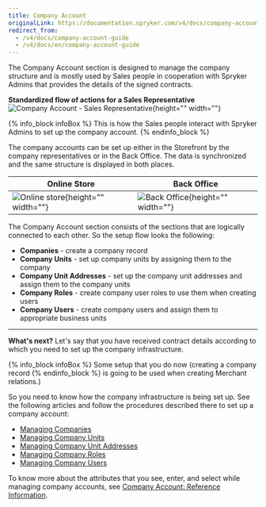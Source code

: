 ```yaml
---
title: Company Account
originalLink: https://documentation.spryker.com/v4/docs/company-account-guide
redirect_from:
  - /v4/docs/company-account-guide
  - /v4/docs/en/company-account-guide
---
```


The Company Account section is designed to manage the company structure and is mostly used by Sales people in cooperation with Spryker Admins that provides the details of the signed contracts.

**Standardized flow of actions for a Sales Representative**
![Company Account - Sales Representative](https://spryker.s3.eu-central-1.amazonaws.com/docs/User+Guides/Back+Office+User+Guides/Company+Account/company-account-section.png){height="" width=""}

{% info_block infoBox %}
This is how the Sales people interact with Spryker Admins to set up the company account.
{% endinfo_block %}

The company accounts can be set up either in the Storefront by the company representatives or in the Back Office. The data is synchronized and the same structure is displayed in both places.

| Online Store | Back Office |
| --- | --- |
| ![Online store](https://spryker.s3.eu-central-1.amazonaws.com/docs/User+Guides/Back+Office+User+Guides/Company+Account/online-store-company-account.png){height="" width=""} | ![Back Office](https://spryker.s3.eu-central-1.amazonaws.com/docs/User+Guides/Back+Office+User+Guides/Company+Account/back-office-company-account.png){height="" width=""} |

The Company Account section consists of the sections that are logically connected to each other. So the setup flow looks the following:
* **Companies** - create a company record
* **Company Units** - set up company units by assigning them to the company
* **Company Unit Addresses** - set up the company unit addresses and assign them to the company units
* **Company Roles** - create company user roles to use them when creating users
* **Company Users** - create company users and assign them to appropriate business units

***
**What's next?**
Let's say that you have received contract details according to which you need to set up the company infrastructure. 

{% info_block infoBox %}
Some setup that you do now (creating a company record
{% endinfo_block %} is going to be used when creating Merchant relations.)

So you need to know how the company infrastructure is being set up.
See the following articles and follow the procedures described there to set up a company account:
* [Managing Companies](/docs/scos/dev/user-guides/202001.0/back-office-user-guide/company-account/managing-a-company-account/managing-companies.html)
* [Managing Company Units](/docs/scos/dev/user-guides/202001.0/back-office-user-guide/company-account/managing-a-company-account/managing-company-units.html)
* [Managing Company Unit Addresses](/docs/scos/dev/user-guides/202001.0/back-office-user-guide/company-account/managing-a-company-account/managing-company-unit-addresses.html)
* [Managing Company Roles](/docs/scos/dev/user-guides/202001.0/back-office-user-guide/company-account/managing-a-company-account/managing-company-roles.html)
* [Managing Company Users](/docs/scos/dev/user-guides/202001.0/back-office-user-guide/company-account/managing-a-company-account/managing-company-users.html)

To know more about the attributes that you see, enter, and select while managing company accounts, see [Company Account: Reference Information](/docs/scos/dev/user-guides/202001.0/back-office-user-guide/company-account/references/company-account-reference-information.html).
